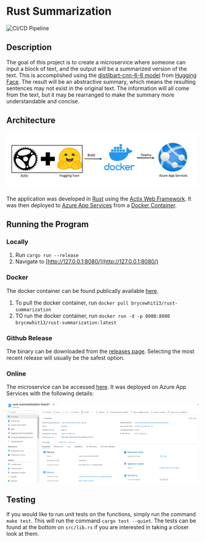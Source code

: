 # Rust Summarization

![CI/CD Pipeline](https://github.com/brycewhit13/rust-miniprojects/actions/workflows/rust.yml/badge.svg)

## Description

The goal of this project is to create a microservice where someone can input a block of text, and the output will be a summarized version of the text. This is accomplished using the [distilbart-cnn-6-6 model](https://huggingface.co/sshleifer/distilbart-cnn-6-6) from [Hugging Face](https://huggingface.co/). The result will be an abstractive summary, which means the resulting sentences may not exist in the original text. The information will all come from the text, but it may be rearranged to make the summary more understandable and concise.

## Architecture

![Architecture Diagram](imgs/architecture_diagram.png)

The application was developed in [Rust](https://www.rust-lang.org/) using the [Actix Web Framework](https://actix.rs/). It was then deployed to [Azure App Services](https://azure.microsoft.com/en-us/products/app-service/) from a [Docker Container](https://www.docker.com/resources/what-container/#:~:text=A%20Docker%20container%20image%20is,tools%2C%20system%20libraries%20and%20settings.).

## Running the Program

### Locally

1. Run `cargo run --release`
2. Navigate to [http://127.0.0.1:8080/](http://127.0.0.1:8080/)

### Docker

The docker container can be found publically available [here](https://hub.docker.com/r/brycewhit13/rust-summarization).

1. To pull the docker container, run `docker pull brycewhit13/rust-summarization`
2. TO run the docker container, run `docker run -d -p 8080:8080 brycewhit13/rust-summarization:latest`

### Github Release

The binary can be downloaded from the [releases page](https://github.com/brycewhit13/rust-summarization/releases). Selecting the most recent release will usually be the safest option.

### Online

The microservice can be accessed [here](https://rust-summarization-bsw31.azurewebsites.net/). It was deployed on Azure App Services with the following details:

![Deployment Details](imgs/deployment.png)

## Testing

If you would like to run unit tests on the functions, simply run the command `make test`. This will run the command `cargo test --quiet`. The tests can be found at the bottom on `src/lib.rs` if you are interested in taking a closer look at them. 